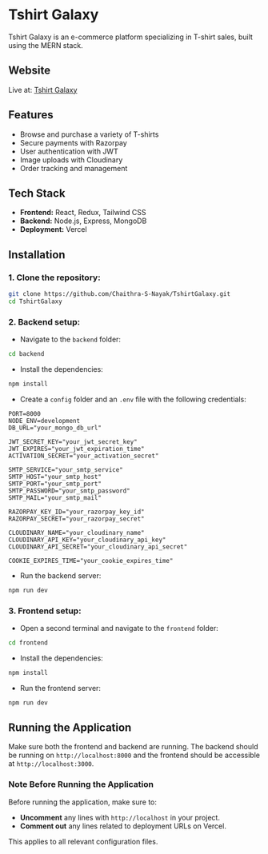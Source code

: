 
# Tshirt Galaxy

Tshirt Galaxy is an e-commerce platform specializing in T-shirt sales, built using the MERN stack.

## Website

Live at: [Tshirt Galaxy](https://tshirtgalaxy.vercel.app)

## Features

- Browse and purchase a variety of T-shirts
- Secure payments with Razorpay
- User authentication with JWT
- Image uploads with Cloudinary
- Order tracking and management

## Tech Stack

- **Frontend:** React, Redux, Tailwind CSS
- **Backend:** Node.js, Express, MongoDB
- **Deployment:** Vercel

## Installation

### 1. Clone the repository:

```bash
git clone https://github.com/Chaithra-S-Nayak/TshirtGalaxy.git
cd TshirtGalaxy
```

### 2. Backend setup:

- Navigate to the `backend` folder:

```bash
cd backend
```

- Install the dependencies:

```bash
npm install
```

- Create a `config` folder and an `.env` file with the following credentials:

```
PORT=8000
NODE_ENV=development
DB_URL="your_mongo_db_url"

JWT_SECRET_KEY="your_jwt_secret_key"
JWT_EXPIRES="your_jwt_expiration_time"
ACTIVATION_SECRET="your_activation_secret"

SMTP_SERVICE="your_smtp_service"
SMTP_HOST="your_smtp_host"
SMTP_PORT="your_smtp_port"
SMTP_PASSWORD="your_smtp_password"
SMTP_MAIL="your_smtp_mail"

RAZORPAY_KEY_ID="your_razorpay_key_id"
RAZORPAY_SECRET="your_razorpay_secret"

CLOUDINARY_NAME="your_cloudinary_name"
CLOUDINARY_API_KEY="your_cloudinary_api_key"
CLOUDINARY_API_SECRET="your_cloudinary_api_secret"

COOKIE_EXPIRES_TIME="your_cookie_expires_time"
```

- Run the backend server:

```bash
npm run dev
```

### 3. Frontend setup:

- Open a second terminal and navigate to the `frontend` folder:

```bash
cd frontend
```

- Install the dependencies:

```bash
npm install
```

- Run the frontend server:

```bash
npm run dev
```

## Running the Application

Make sure both the frontend and backend are running. The backend should be running on `http://localhost:8000` and the frontend should be accessible at `http://localhost:3000`.

###  Note Before Running the Application

Before running the application, make sure to:

- **Uncomment** any lines with `http://localhost` in your project.
- **Comment out** any lines related to deployment URLs on Vercel.

This applies to all relevant configuration files.

